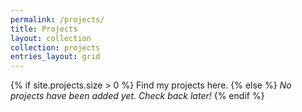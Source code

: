 ```yaml
---
permalink: /projects/
title: Projects
layout: collection
collection: projects
entries_layout: grid
---
```


{% if site.projects.size > 0 %}
  Find my projects here.
{% else %}
  _No projects have been added yet. Check back later!_
{% endif %}